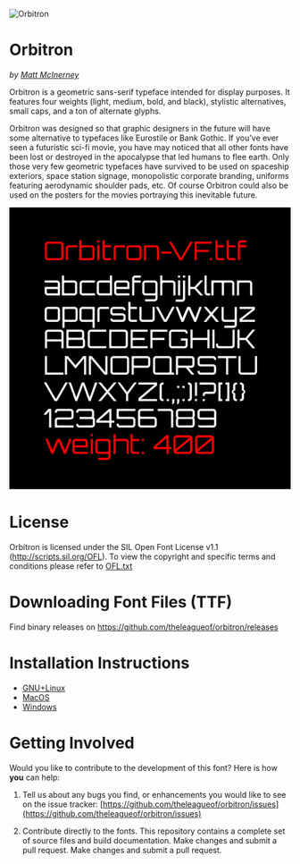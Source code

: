 
![Orbitron](https://github.com/theleagueof/orbitron/raw/master/images/orbitron-1.jpeg)

Orbitron
========
_by [Matt McInerney](http://pixelspread.com)_

Orbitron is a geometric sans-serif typeface intended for display purposes. It features four weights (light, medium, bold, and black), stylistic alternatives, small caps, and a ton of alternate glyphs. 

Orbitron was designed so that graphic designers in the future will have some alternative to typefaces like Eurostile or Bank Gothic. If you’ve ever seen a futuristic sci-fi movie, you have may noticed that all other fonts have been lost or destroyed in the apocalypse that led humans to flee earth. Only those very few geometric typefaces have survived to be used on spaceship exteriors, space station signage, monopolistic corporate branding, uniforms featuring aerodynamic shoulder pads, etc. Of course Orbitron could also be used on the posters for the movies portraying this inevitable future.

<!-- Updated image from variable mastering fork -->
![Orbitron](https://github.com/eliheuer/orbitron/raw/vf-mastering/docs/images/animated-specimen.gif)

# License

Orbitron is licensed under the SIL Open Font License v1.1 (<http://scripts.sil.org/OFL>). 
To view the copyright and specific terms and conditions please refer to [OFL.txt](https://github.com/theleagueof/orbitron/blob/master/OFL.txt)

# Downloading Font Files (TTF)

Find binary releases on <https://github.com/theleagueof/orbitron/releases>

# Installation Instructions

- [GNU+Linux](https://wiki.archlinux.org/index.php/fonts#Manual_installation)
- [MacOS](https://support.apple.com/en-us/HT201749)
- [Windows](https://support.microsoft.com/en-us/help/314960/how-to-install-or-remove-a-font-in-windows)

# Getting Involved

Would you like to contribute to the development of this font? Here is how **you** can help:

1. Tell us about any bugs you find, or enhancements you would like to see on the issue tracker: [https://github.com/theleagueof/orbitron/issues](https://github.com/theleagueof/orbitron/issues)

2. Contribute directly to the fonts. This repository contains a complete set of source files and build documentation. Make changes and submit a pull request. Make changes and submit a pull request.
